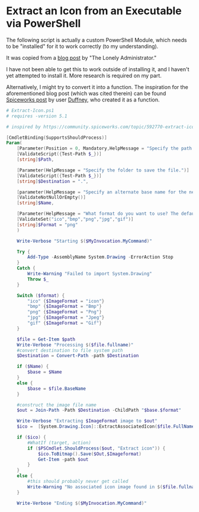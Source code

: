 # Extract an Icon from an Executable via PowerShell
The following script is actually a custom PowerShell Module, which needs to be "installed" for it to work correctly (to my understanding). 

It was copied from a [blog post](https://jdhitsolutions.com/blog/powershell/7931/extracting-icons-with-powershell/) by "The Lonely Administrator."

I have not been able to get this to work outside of installing it, and I haven't yet attempted to install it. More research is required on my part.

Alternatively, I might try to convert it into a function. The inspiration for the aforementioned blog post (which was cited therein) can be 
found [Spiceworks post](https://community.spiceworks.com/topic/592770-extract-icon-from-exe-powershell) by user [Duffney](https://community.spiceworks.com/people/duffney), who created it as a function.

```PowerShell
# Extract-Icon.ps1
# requires -version 5.1

# inspired by https://community.spiceworks.com/topic/592770-extract-icon-from-exe-powershell

[CmdletBinding(SupportsShouldProcess)]
Param(
    [Parameter(Position = 0, Mandatory,HelpMessage = "Specify the path to the file.")]
    [ValidateScript({Test-Path $_})]
    [string]$Path,

    [Parameter(HelpMessage = "Specify the folder to save the file.")]
    [ValidateScript({Test-Path $_})]
    [string]$Destination = ".",

    [parameter(HelpMessage = "Specify an alternate base name for the new image file. Otherwise, the source name will be used.")]
    [ValidateNotNullOrEmpty()]
    [string]$Name,

    [Parameter(HelpMessage = "What format do you want to use? The default is png.")]
    [ValidateSet("ico","bmp","png","jpg","gif")]
    [string]$Format = "png"
    )

    Write-Verbose "Starting $($MyInvocation.MyCommand)"

    Try {
        Add-Type -AssemblyName System.Drawing -ErrorAction Stop
    }
    Catch {
        Write-Warning "Failed to import System.Drawing"
        Throw $_
    }

    Switch ($format) {
        "ico" {$ImageFormat = "icon"}
        "bmp" {$ImageFormat = "Bmp"}
        "png" {$ImageFormat = "Png"}
        "jpg" {$ImageFormat = "Jpeg"}
        "gif" {$ImageFormat = "Gif"}
    }

    $file = Get-Item $path
    Write-Verbose "Processing $($file.fullname)"
    #convert destination to file system path
    $Destination = Convert-Path -path $Destination

    if ($Name) {
        $base = $Name
    }
    else {
        $base = $file.BaseName
    }

    #construct the image file name
    $out = Join-Path -Path $Destination -ChildPath "$base.$format"

    Write-Verbose "Extracting $ImageFormat image to $out"
    $ico =  [System.Drawing.Icon]::ExtractAssociatedIcon($file.FullName)

    if ($ico) {
        #WhatIf (target, action)
        if ($PSCmdlet.ShouldProcess($out, "Extract icon")) {
            $ico.ToBitmap().Save($Out,$Imageformat)
            Get-Item -path $out
        }
    }
    else {
        #this should probably never get called
        Write-Warning "No associated icon image found in $($file.fullname)"
    }

    Write-Verbose "Ending $($MyInvocation.MyCommand)"
```
